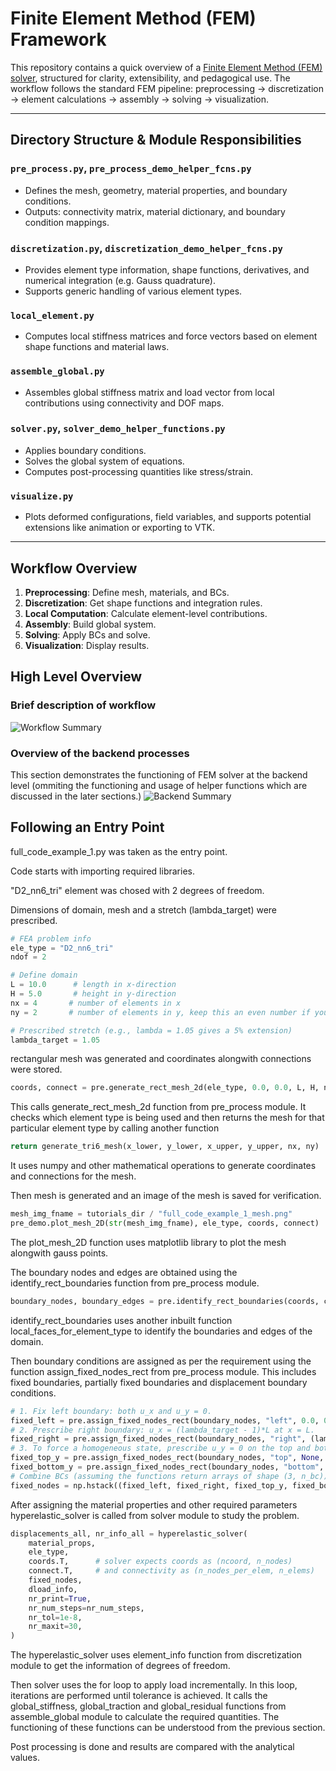 # Finite Element Method (FEM) Framework

This repository contains a quick overview of a [Finite Element Method (FEM) solver](https://github.com/Lejeune-Lab-Graduate-Course-Materials/finite-element-analysis/), structured for clarity, extensibility, and pedagogical use. The workflow follows the standard FEM pipeline: preprocessing → discretization → element calculations → assembly → solving → visualization.

---

## Directory Structure & Module Responsibilities

### `pre_process.py`, `pre_process_demo_helper_fcns.py`
- Defines the mesh, geometry, material properties, and boundary conditions.
- Outputs: connectivity matrix, material dictionary, and boundary condition mappings.

### `discretization.py`, `discretization_demo_helper_fcns.py`
- Provides element type information, shape functions, derivatives, and numerical integration (e.g. Gauss quadrature).
- Supports generic handling of various element types.

### `local_element.py`
- Computes local stiffness matrices and force vectors based on element shape functions and material laws.

### `assemble_global.py`
- Assembles global stiffness matrix and load vector from local contributions using connectivity and DOF maps.

### `solver.py`, `solver_demo_helper_functions.py`
- Applies boundary conditions.
- Solves the global system of equations.
- Computes post-processing quantities like stress/strain.

### `visualize.py`
- Plots deformed configurations, field variables, and supports potential extensions like animation or exporting to VTK.

---

## Workflow Overview

1. **Preprocessing**: Define mesh, materials, and BCs.
2. **Discretization**: Get shape functions and integration rules.
3. **Local Computation**: Calculate element-level contributions.
4. **Assembly**: Build global system.
5. **Solving**: Apply BCs and solve.
6. **Visualization**: Display results.

## High Level Overview
### Brief description of workflow
![Workflow Summary](summary.png)

### Overview of the backend processes
This section demonstrates the functioning of FEM solver at the backend level (ommiting the functioning and usage of helper functions which are discussed in the later sections.)
![Backend Summary](backend_overview.png)

## Following an Entry Point
full_code_example_1.py was taken as the entry point.

Code starts with importing required libraries.

"D2_nn6_tri" element was chosed with 2 degrees of freedom.

Dimensions of domain, mesh and a stretch (lambda_target) were prescribed.
```python
# FEA problem info
ele_type = "D2_nn6_tri"
ndof = 2

# Define domain
L = 10.0      # length in x-direction
H = 5.0       # height in y-direction
nx = 4       # number of elements in x
ny = 2       # number of elements in y, keep this an even number if you want the analytical solution to be able to compute midline deformation

# Prescribed stretch (e.g., lambda = 1.05 gives a 5% extension)
lambda_target = 1.05
```
rectangular mesh was generated and coordinates alongwith connections were stored.

```python
coords, connect = pre.generate_rect_mesh_2d(ele_type, 0.0, 0.0, L, H, nx, ny)
```
This calls generate_rect_mesh_2d function from pre_process module. It checks which element type is being used and then returns the mesh for that particular element type by calling another function

```python
return generate_tri6_mesh(x_lower, y_lower, x_upper, y_upper, nx, ny)
```

It uses numpy and other mathematical operations to generate coordinates and connections for the mesh.

Then mesh is generated and an image of the mesh is saved for verification.

```python
mesh_img_fname = tutorials_dir / "full_code_example_1_mesh.png"
pre_demo.plot_mesh_2D(str(mesh_img_fname), ele_type, coords, connect)
```

The plot_mesh_2D function uses matplotlib library to plot the mesh alongwith gauss points.

The boundary nodes and edges are obtained using the identify_rect_boundaries function from pre_process module.

```python
boundary_nodes, boundary_edges = pre.identify_rect_boundaries(coords, connect, ele_type, 0, L, 0, H)
```

identify_rect_boundaries uses another inbuilt function local_faces_for_element_type to identify the boundaries and edges of the domain.

Then boundary conditions are assigned as per the requirement using the function assign_fixed_nodes_rect from pre_process module. This includes fixed boundaries, partially fixed boundaries and displacement boundary conditions.
```python
# 1. Fix left boundary: both u_x and u_y = 0.
fixed_left = pre.assign_fixed_nodes_rect(boundary_nodes, "left", 0.0, 0.0)
# 2. Prescribe right boundary: u_x = (lambda_target - 1)*L at x = L.
fixed_right = pre.assign_fixed_nodes_rect(boundary_nodes, "right", (lambda_target - 1) * L, 0)
# 3. To force a homogeneous state, prescribe u_y = 0 on the top and bottom boundaries.
fixed_top_y = pre.assign_fixed_nodes_rect(boundary_nodes, "top", None, 0.0)
fixed_bottom_y = pre.assign_fixed_nodes_rect(boundary_nodes, "bottom", None, 0.0)
# Combine BCs (assuming the functions return arrays of shape (3, n_bc))
fixed_nodes = np.hstack((fixed_left, fixed_right, fixed_top_y, fixed_bottom_y))
```

After assigning the material properties and other required parameters hyperelastic_solver is called from solver module to study the problem.

```python
displacements_all, nr_info_all = hyperelastic_solver(
    material_props,
    ele_type,
    coords.T,      # solver expects coords as (ncoord, n_nodes)
    connect.T,     # and connectivity as (n_nodes_per_elem, n_elems)
    fixed_nodes,
    dload_info,
    nr_print=True,
    nr_num_steps=nr_num_steps,
    nr_tol=1e-8,
    nr_maxit=30,
)
```
The hyperelastic_solver uses element_info function from discretization module to get the information of degrees of freedom.

Then solver uses the for loop to apply load incrementally. In this loop, iterations are performed until tolerance is achieved. It calls the global_stiffness, global_traction and global_residual functions from assemble_global module to calculate the required quantities. The functioning of these functions can be understood from the previous section.

Post processing is done and results are compared with the analytical values.
